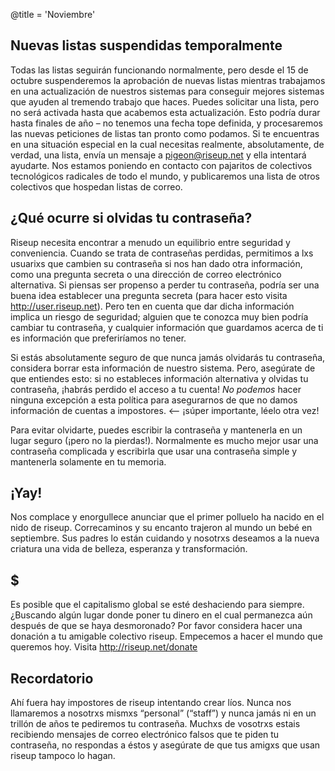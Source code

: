 @title = 'Noviembre'

## Nuevas listas suspendidas temporalmente

Todas las listas seguirán funcionando normalmente, pero desde el 15 de octubre suspenderemos la aprobación de nuevas listas mientras trabajamos en una actualización de nuestros sistemas para conseguir mejores sistemas que ayuden al tremendo trabajo que haces. Puedes solicitar una lista, pero no será activada hasta que acabemos esta actualización. Esto podría durar hasta finales de año – no tenemos una fecha tope definida, y procesaremos las nuevas peticiones de listas tan pronto como podamos. Si te encuentras en una situación especial en la cual necesitas realmente, absolutamente, de verdad, una lista, envía un mensaje a pigeon@riseup.net y ella intentará ayudarte. Nos estamos poniendo en contacto con pajaritos de colectivos tecnológicos radicales de todo el mundo, y publicaremos una lista de otros colectivos que hospedan listas de correo.

## ¿Qué ocurre si olvidas tu contraseña?

Riseup necesita encontrar a menudo un equilibrio entre seguridad y conveniencia. Cuando se trata de contraseñas perdidas, permitimos a lxs usuarixs que cambien su contraseña si nos han dado otra información, como una pregunta secreta o una dirección de correo electrónico alternativa. Si piensas ser propenso a perder tu contraseña, podría ser una buena idea establecer una pregunta secreta (para hacer esto visita http://user.riseup.net). Pero ten en cuenta que dar dicha información implica un riesgo de seguridad; alguien que te conozca muy bien podría cambiar tu contraseña, y cualquier información que guardamos acerca de ti es información que preferiríamos no tener.

Si estás absolutamente seguro de que nunca jamás olvidarás tu contraseña, considera borrar esta información de nuestro sistema. Pero, asegúrate de que entiendes esto: si no estableces información alternativa y olvidas tu contraseña, ¡habrás perdido el acceso a tu cuenta! *No podemos* hacer ninguna excepción a esta política para asegurarnos de que no damos información de cuentas a impostores. <-- ¡súper importante, léelo otra vez!

Para evitar olvidarte, puedes escribir la contraseña y mantenerla en un lugar seguro (¡pero no la pierdas!). Normalmente es mucho mejor usar una contraseña complicada y escribirla que usar una contraseña simple y mantenerla solamente en tu memoria.

## ¡Yay!

Nos complace y enorgullece anunciar que el primer polluelo ha nacido en el nido de riseup. Correcaminos y su encanto trajeron al mundo un bebé en septiembre. Sus padres lo están cuidando y nosotrxs deseamos a la nueva criatura una vida de belleza, esperanza y transformación.

## $

Es posible que el capitalismo global se esté deshaciendo para siempre. ¿Buscando algún lugar donde poner tu dinero en el cual permanezca aún después de que se haya desmoronado? Por favor considera hacer una donación a tu amigable colectivo riseup. Empecemos a hacer el mundo que queremos hoy. Visita http://riseup.net/donate

## Recordatorio

Ahí fuera hay impostores de riseup intentando crear líos. Nunca nos llamaremos a nosotrxs mismxs “personal” (“staff”) y nunca jamás ni en un trillón de años te pediremos tu contraseña. Muchxs de vosotrxs estais recibiendo mensajes de correo electrónico falsos que te piden tu contraseña, no respondas a éstos y asegúrate de que tus amigxs que usan riseup tampoco lo hagan.
